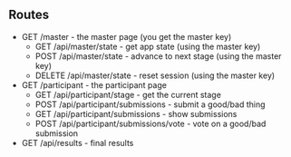 ## Routes
* GET /master - the master page (you get the master key)
  - GET /api/master/state - get app state (using the master key)
  - POST /api/master/state - advance to next stage (using the master key)
  - DELETE /api/master/state - reset session (using the master key)
* GET /participant - the participant page
  - GET /api/participant/stage - get the current stage
  - POST /api/participant/submissions - submit a good/bad thing
  - GET /api/participant/submissions - show submissions
  - POST /api/participant/submissions/vote - vote on a good/bad submission
* GET /api/results - final results
